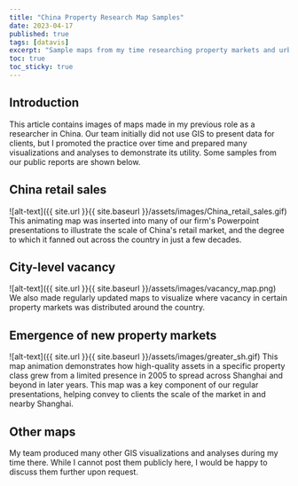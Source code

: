 ```yaml
---
title: "China Property Research Map Samples"
date: 2023-04-17
published: true
tags: [datavis]
excerpt: "Sample maps from my time researching property markets and urban development overseas"
toc: true
toc_sticky: true
---
```


## Introduction

This article contains images of maps made in my previous role as a researcher in China. Our team initially did not use GIS to present data for clients, but I promoted the practice over time and prepared many visualizations and analyses to demonstrate its utility. Some samples from our public reports are shown below.

## China retail sales
![alt-text]({{ site.url }}{{ site.baseurl }}/assets/images/China_retail_sales.gif)
This animating map was inserted into many of our firm's Powerpoint presentations to illustrate the scale of China's retail market, and the degree to which it fanned out across the country in just a few decades.

## City-level vacancy
![alt-text]({{ site.url }}{{ site.baseurl }}/assets/images/vacancy_map.png)
We also made regularly updated maps to visualize where vacancy in certain property markets was distributed around the country.

## Emergence of new property markets
![alt-text]({{ site.url }}{{ site.baseurl }}/assets/images/greater_sh.gif)
This map animation demonstrates how high-quality assets in a specific property class grew from a limited presence in 2005 to spread across Shanghai and beyond in later years. This map was a key component of our regular presentations, helping convey to clients the scale of the market in and nearby Shanghai.

## Other maps
My team produced many other GIS visualizations and analyses during my time there. While I cannot post them publicly here, I would be happy to discuss them further upon request.
